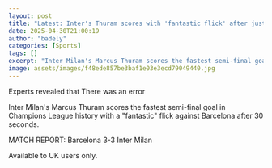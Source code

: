 ```yaml
---
layout: post
title: "Latest: Inter's Thuram scores with 'fantastic flick' after just 30 seconds"
date: 2025-04-30T21:00:19
author: "badely"
categories: [Sports]
tags: []
excerpt: "Inter Milan's Marcus Thuram scores the fastest semi-final goal in Champions League history with a 'fantastic' flick against Barcelona after 30 seconds"
image: assets/images/f48ede857be3baf1e03e3ecd79049440.jpg
---
```


Experts revealed that There was an error

Inter Milan's Marcus Thuram scores the fastest semi-final goal in Champions League history with a "fantastic" flick against Barcelona after 30 seconds.

MATCH REPORT: Barcelona 3-3 Inter Milan

Available to UK users only.

